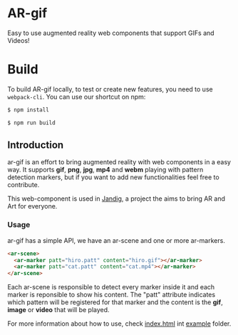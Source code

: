 # AR-gif
Easy to use augmented reality web components that support GIFs and Videos!

# Build

To build AR-gif locally, to test or create new features, you need to use `webpack-cli`. You can use our shortcut on npm:
```bash
$ npm install

$ npm run build
```

## Introduction
ar-gif is an effort to bring augmented reality with web components in a easy way. It supports **gif**, **png**, **jpg**, **mp4** and **webm** playing with pattern detection markers, but if you want to add new functionalities feel free to contribute.

This web-component is used in [Jandig](https://github.com/memeLab/Jandig), a project the aims to bring AR and Art for everyone.

### Usage
ar-gif has a simple API, we have an ar-scene and one or more ar-markers. 
```html
<ar-scene>
  <ar-marker patt="hiro.patt" content="hiro.gif"></ar-marker>
  <ar-marker patt="cat.patt" content="cat.mp4"></ar-marker>  
</ar-scene>
```
Each ar-scene is responsible to detect every marker inside it and each marker is reponsible to show his content.
The "patt" attribute indicates which pattern will be registered for that marker and the content is the **gif**, **image** or **video** that will be played.

For more information about how to use, check [index.html](https://github.com/rodrigocam/ar-gif/blob/master/example/index.html) int [example](https://github.com/rodrigocam/ar-gif/blob/master/example) folder.
